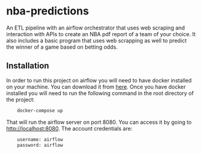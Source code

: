 # nba-predictions
An ETL pipeline with an airflow orchestrator that uses web scraping and interaction with APIs to create an NBA pdf report of a team of your choice.
It also includes a basic program that uses web scrapping as well to predict the winner of a game based on betting odds.

## Installation
In order to run this project on airflow you will need to have docker installed on your machine. You can download it from [here](https://docs.docker.com/get-docker/). Once you have docker installed you will need to run the following command in the root directory of the project:
```bash
    docker-compose up
```
That will run the airflow server on port 8080. You can access it by going to [http://localhost:8080](http://localhost:8080). The account credentials are:
```bash
    username: airflow
    password: airflow
```
